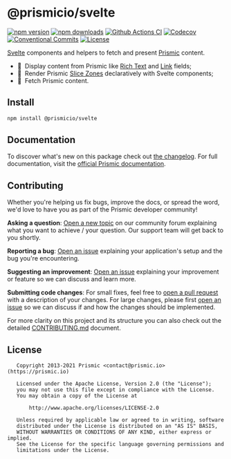 <!--

Replace all on all files (README.md, CONTRIBUTING.md, bug_report.md, package.json):
- @prismicio/svelte
- Svelte components and helpers to fetch and present Prismic content
- prismicio/prismic-svelte
- prismic-svelte

-->

# @prismicio/svelte

[![npm version][npm-version-src]][npm-version-href]
[![npm downloads][npm-downloads-src]][npm-downloads-href]
[![Github Actions CI][github-actions-ci-src]][github-actions-ci-href]
[![Codecov][codecov-src]][codecov-href]
[![Conventional Commits][conventional-commits-src]][conventional-commits-href]
[![License][license-src]][license-href]

<!-- TODO: Replacing link to Prismic with [Prismic][prismic] is useful here -->

[Svelte][svelte] components and helpers to fetch and present [Prismic][prismic] content.

- 📝 &nbsp;Display content from Prismic like [Rich Text][prismic-rich-text] and [Link][prismic-link] fields;
- 🍡 &nbsp;Render Prismic [Slice Zones][prismic-slices] declaratively with Svelte components;
- 🎣 &nbsp;Fetch Prismic content.

## Install

```bash
npm install @prismicio/svelte
```

## Documentation

To discover what's new on this package check out [the changelog][changelog]. For full documentation, visit the [official Prismic documentation][prismic-docs].

## Contributing

Whether you're helping us fix bugs, improve the docs, or spread the word, we'd love to have you as part of the Prismic developer community!

**Asking a question**: [Open a new topic][forum-question] on our community forum explaining what you want to achieve / your question. Our support team will get back to you shortly.

**Reporting a bug**: [Open an issue][repo-bug-report] explaining your application's setup and the bug you're encountering.

**Suggesting an improvement**: [Open an issue][repo-feature-request] explaining your improvement or feature so we can discuss and learn more.

**Submitting code changes**: For small fixes, feel free to [open a pull request][repo-pull-requests] with a description of your changes. For large changes, please first [open an issue][repo-feature-request] so we can discuss if and how the changes should be implemented.

For more clarity on this project and its structure you can also check out the detailed [CONTRIBUTING.md][contributing] document.

## License

```
   Copyright 2013-2021 Prismic <contact@prismic.io> (https://prismic.io)

   Licensed under the Apache License, Version 2.0 (the "License");
   you may not use this file except in compliance with the License.
   You may obtain a copy of the License at

       http://www.apache.org/licenses/LICENSE-2.0

   Unless required by applicable law or agreed to in writing, software
   distributed under the License is distributed on an "AS IS" BASIS,
   WITHOUT WARRANTIES OR CONDITIONS OF ANY KIND, either express or implied.
   See the License for the specific language governing permissions and
   limitations under the License.
```

<!-- Links -->

[prismic]: https://prismic.io

<!-- TODO: Replace link with a more useful one if available -->

[prismic-docs]: https://prismic.io/docs
[changelog]: ./CHANGELOG.md
[contributing]: ./CONTRIBUTING.md
[svelte]: https://svelte.dev
[prismic-rich-text]: https://prismic.io/docs/core-concepts/rich-text-title
[prismic-link]: https://prismic.io/docs/core-concepts/link-content-relationship
[prismic-slices]: https://prismic.io/docs/core-concepts/slices

<!-- TODO: Replace link with a more useful one if available -->

[forum-question]: https://community.prismic.io
[repo-bug-report]: https://github.com/prismicio/prismic-svelte/issues/new?assignees=&labels=bug&template=bug_report.md&title=
[repo-feature-request]: https://github.com/prismicio/prismic-svelte/issues/new?assignees=&labels=enhancement&template=feature_request.md&title=
[repo-pull-requests]: https://github.com/prismicio/prismic-svelte/pulls

<!-- Badges -->

[npm-version-src]: https://img.shields.io/npm/v/@prismicio/svelte/latest.svg
[npm-version-href]: https://npmjs.com/package/@prismicio/svelte
[npm-downloads-src]: https://img.shields.io/npm/dm/@prismicio/svelte.svg
[npm-downloads-href]: https://npmjs.com/package/@prismicio/svelte
[github-actions-ci-src]: https://github.com/prismicio/prismic-svelte/workflows/ci/badge.svg
[github-actions-ci-href]: https://github.com/prismicio/prismic-svelte/actions?query=workflow%3Aci
[codecov-src]: https://img.shields.io/codecov/c/github/prismicio/prismic-svelte.svg
[codecov-href]: https://codecov.io/gh/prismicio/prismic-svelte
[conventional-commits-src]: https://img.shields.io/badge/Conventional%20Commits-1.0.0-yellow.svg
[conventional-commits-href]: https://conventionalcommits.org
[license-src]: https://img.shields.io/npm/l/@prismicio/svelte.svg
[license-href]: https://npmjs.com/package/@prismicio/svelte
